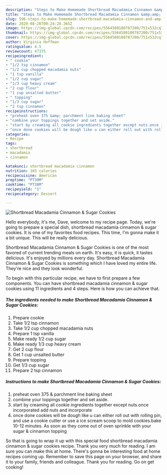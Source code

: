 ```yaml
---
description: "Steps to Make Homemade Shortbread Macadamia Cinnamon &amp;amp; Sugar Cookies"
title: "Steps to Make Homemade Shortbread Macadamia Cinnamon &amp;amp; Sugar Cookies"
slug: 596-steps-to-make-homemade-shortbread-macadamia-cinnamon-and-amp-sugar-cookies
date: 2020-08-26T00:24:28.365Z
image: https://img-global.cpcdn.com/recipes/5564580180787200/751x532cq70/shortbread-macadamia-cinnamon-sugar-cookies-recipe-main-photo.jpg
thumbnail: https://img-global.cpcdn.com/recipes/5564580180787200/751x532cq70/shortbread-macadamia-cinnamon-sugar-cookies-recipe-main-photo.jpg
cover: https://img-global.cpcdn.com/recipes/5564580180787200/751x532cq70/shortbread-macadamia-cinnamon-sugar-cookies-recipe-main-photo.jpg
author: Virginia Hoffman
ratingvalue: 4.5
reviewcount: 47375
recipeingredient:
- " cookie"
- "1/2 tsp cinnamon"
- "1/2 cup chopped macadamia nuts"
- "1 tsp vanilla"
- "1/2 cup sugar"
- "1/3 cup heavy cream"
- "2 cup flour"
- "1 cup unsalted butter"
- " topping"
- "1/3 cup sugar"
- "2 tsp cinnamon"
recipeinstructions:
- "preheat oven 375 &amp; parchment line baking sheet"
- "combine your toppings together and set aside."
- "start by creaming all cookie ingredients together except nuts.once incorporated add nuts and incorporate"
- "once done cookies will be dough like u can either roll out with rolling pin, and use a cookie cutter or use a ice scream scoop to mold cookies.bake 10-12 minutes. As soon as they come out of oven sprinkle with your sugar &amp; cinnamon topping"
categories:
- Recipe
tags:
- shortbread
- macadamia
- cinnamon

katakunci: shortbread macadamia cinnamon 
nutrition: 103 calories
recipecuisine: American
preptime: "PT39M"
cooktime: "PT38M"
recipeyield: "1"
recipecategory: Dessert

---
```



![Shortbread Macadamia Cinnamon &amp; Sugar Cookies](https://img-global.cpcdn.com/recipes/5564580180787200/751x532cq70/shortbread-macadamia-cinnamon-sugar-cookies-recipe-main-photo.jpg)

Hello everybody, it's me, Dave, welcome to my recipe page. Today, we're going to prepare a special dish, shortbread macadamia cinnamon &amp; sugar cookies. It is one of my favorites food recipes. This time, I'm gonna make it a bit unique. This will be really delicious.



Shortbread Macadamia Cinnamon &amp; Sugar Cookies is one of the most favored of current trending meals on earth. It's easy, it is quick, it tastes delicious. It's enjoyed by millions every day. Shortbread Macadamia Cinnamon &amp; Sugar Cookies is something which I have loved my entire life. They're nice and they look wonderful.


To begin with this particular recipe, we have to first prepare a few components. You can have shortbread macadamia cinnamon &amp; sugar cookies using 11 ingredients and 4 steps. Here is how you can achieve that.

<!--inarticleads1-->

##### The ingredients needed to make Shortbread Macadamia Cinnamon &amp; Sugar Cookies:

1. Prepare  cookie
1. Take 1/2 tsp cinnamon
1. Take 1/2 cup chopped macadamia nuts
1. Prepare 1 tsp vanilla
1. Make ready 1/2 cup sugar
1. Make ready 1/3 cup heavy cream
1. Get 2 cup flour
1. Get 1 cup unsalted butter
1. Prepare  topping
1. Get 1/3 cup sugar
1. Prepare 2 tsp cinnamon




<!--inarticleads2-->

##### Instructions to make Shortbread Macadamia Cinnamon &amp; Sugar Cookies:

1. preheat oven 375 &amp; parchment line baking sheet
1. combine your toppings together and set aside.
1. start by creaming all cookie ingredients together except nuts.once incorporated add nuts and incorporate
1. once done cookies will be dough like u can either roll out with rolling pin, and use a cookie cutter or use a ice scream scoop to mold cookies.bake 10-12 minutes. As soon as they come out of oven sprinkle with your sugar &amp; cinnamon topping




So that is going to wrap it up with this special food shortbread macadamia cinnamon &amp; sugar cookies recipe. Thank you very much for reading. I am sure you can make this at home. There's gonna be interesting food at home recipes coming up. Remember to save this page on your browser, and share it to your family, friends and colleague. Thank you for reading. Go on get cooking!
